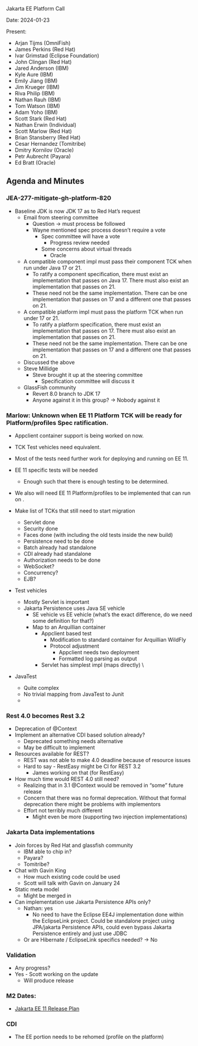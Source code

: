 Jakarta EE Platform Call

Date: 2024-01-23

Present:

* Arjan Tijms (OmniFish)
* James Perkins (Red Hat)
* Ivar Grimstad (Eclipse Foundation)
* John Clingan (Red Hat)
* Jared Anderson (IBM)
* Kyle Aure (IBM)
* Emily Jiang (IBM)
* Jim Krueger (IBM)
* Riva Philip (IBM)
* Nathan Rauh (IBM)
* Tom Watson (IBM)
* Adam Yoho (IBM)
* Scott Stark (Red Hat)
* Nathan Erwin (Individual)
* Scott Marlow (Red Hat)
* Brian Stansberry (Red Hat)
* Cesar Hernandez (Tomitribe)
* Dmitry Kornilov (Oracle)
* Petr Aubrecht (Payara)
* Ed Bratt (Oracle)

## Agenda and Minutes

### JEA-277-mitigate-gh-platform-820
* Baseline JDK is now JDK 17 as to Red Hat’s request
    * Email from steering committee
        * Question -> must process be followed
        * Wayne mentioned spec process doesn’t require a vote
            * Spec committee will have a vote
                * Progress review needed
            * Some concerns about virtual threads
                * Oracle
    * A compatible component impl must pass their component TCK when run under Java 17 or 21.
        * To ratify a component specification, there must exist an implementation that passes on Java 17. There must also exist an implementation that passes on 21.
        * These need not be the same implementation. There can be one implementation that passes on 17 and a different one that passes on 21.
    * A compatible platform impl must pass the platform TCK when run under 17 or 21.
        * To ratify a platform specification, there must exist an implementation that passes on 17. There must also exist an implementation that passes on 21.
        * These need not be the same implementation. There can be one implementation that passes on 17 and a different one that passes on 21.
    * Discussed the above 
    * Steve Millidge
        * Steve brought it up at the steering committee 
            * Specification committee will discuss it
    * GlassFish community
        * Revert 8.0 branch to JDK 17
        * Anyone against it in this group? -> Nobody against it

### Marlow: Unknown when EE 11 Platform TCK will be ready for Platform/profiles Spec ratification.
* Appclient container support is being worked on now.
* TCK Test vehicles need equivalent.
* Most of the tests need further work for deploying and running on EE 11.
* EE 11 specific tests will be needed
    * Enough such that there is enough testing to be determined.
* We also will need EE 11 Platform/profiles to be implemented that can run on .
* Make list of TCKs that still need to start migration
    * Servlet done
    * Security done
    * Faces done (with including the old tests inside the new build)
    * Persistence need to be done
    * Batch already had standalone 
    * CDI already had standalone
    * Authorization needs to be done
    * WebSocket?
    * Concurrency?
    * EJB?
* Test vehicles
    * Mostly Servlet is important
    * Jakarta Persistence uses Java SE vehicle
        * SE vehicle vs EE vehicle (what’s the exact difference, do we need some definition for that?)
        * Map to an Arquillian container
            * Appclient based test
                * Modification to standard container for Arquillian WildFly
                * Protocol adjustment
                    * Appclient needs two deployment
                    * Formatted log parsing as output
            * Servlet has simplest impl (maps directly) \

* JavaTest 
    * Quite complex
    * No trivial mapping from JavaTest to Junit
    * 

### Rest 4.0 becomes Rest 3.2
* Deprecation of @Context
* Implement an alternative CDI based solution already?
    * Deprecated something needs alternative
    * May be difficult to implement
* Resources available for REST?
    * REST was not able to make 4.0 deadline because of resource issues
    * Hard to say - RestEasy might be CI for REST 3.2
        * James working on that (for RestEasy)
* How much time would REST 4.0 still need?
    * Realizing that in 3.1 @Context would be removed in “some” future release
    * Concern that there was no formal deprecation. Without that formal deprecation there might be problems with implementors
    * Effort not terribly much different
        * Might even be more (supporting two injection implementations)

### Jakarta Data implementations
* Join forces by Red Hat and glassfish community
    * IBM able to chip in?
    * Payara?
    * Tomitribe?
* Chat with Gavin King
    * How much existing code could be used
    * Scott will talk with Gavin on January 24
* Static meta model
    * Might be merged in
* Can implementation use Jakarta Persistence APIs only?
    * Nathan: yes
        * No need to have the Eclipse EE4J implementation done within the EclipseLink project. Could be standalone project using JPA/jakarta Persistence APIs, could even bypass Jakarta Persistence entirely and just use JDBC
    * Or are Hibernate / EclipseLink specifics needed? -> No

### Validation
* Any progress?
* Yes - Scott working on the update
    * Will produce release

### M2 Dates:
* [Jakarta EE 11 Release Plan](https://jakartaee.github.io/platform/jakartaee11/JakartaEE11ReleasePlan) 

### CDI 
* The EE portion needs to be rehomed (profile on the platform)
